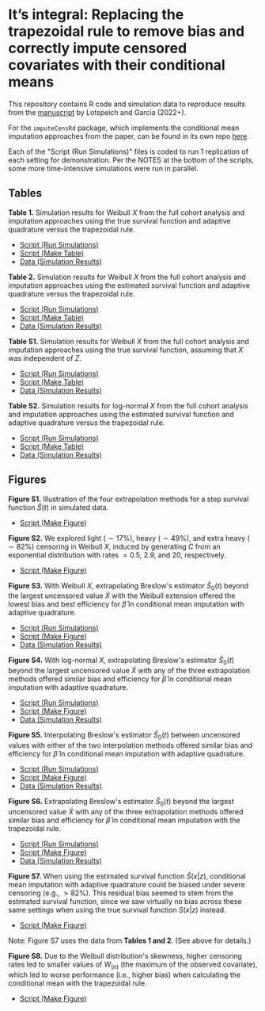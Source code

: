 # It’s integral: Replacing the trapezoidal rule to remove bias and correctly impute censored covariates with their conditional means

This repository contains R code and simulation data to reproduce results from the [manuscript](https://arxiv.org/abs/2209.04716) by Lotspeich and Garcia (2022+). 

For the `imputeCensRd` package, which implements the conditional mean imputation approaches from the paper, can be found in its own repo [here](https://github.com/sarahlotspeich/imputeCensRd). 

Each of the "Script (Run Simulations)" files is coded to run 1 replication of each setting for demonstration. Per the NOTES at the bottom of the scripts, some more time-intensive simulations were run in parallel.

## Tables 

**Table 1.** Simulation results for Weibull $X$ from the full cohort analysis and imputation approaches using the true survival function and adaptive quadrature versus the trapezoidal rule.
<!-- ![](Tables/Table1.png) -->

  - [Script (Run Simulations)](Sim-Scripts/Table1-Gold-Standard.R)
  - [Script (Make Table)](Table-Scripts/Table1-Gold-Standard.R)
  - [Data (Simulation Results)](Table-Data/data_Table1.csv)  

**Table 2.** Simulation results for Weibull $X$ from the full cohort analysis and imputation approaches using the estimated survival function and adaptive quadrature versus the trapezoidal rule.
<!-- ![](Tables/Table2.png) -->

  - [Script (Run Simulations)](Sim-Scripts/Table2-Estimated-WeibullX.R)
  - [Script (Make Table)](Table-Scripts/Table2-Estimated-WeibullX.R)
  - [Data (Simulation Results)](Table-Data/data_Table2.csv)  

**Table S1.** Simulation results for Weibull $X$ from the full cohort analysis and imputation approaches using the true survival function, assuming that $X$ was independent of $Z$.
<!-- ![](Tables/TableS1.png) -->

  - [Script (Run Simulations)](Sim-Scripts/TableS1-Gold-Standard-XindepZ.R)
  - [Script (Make Table)](Table-Scripts/TableS1-Gold-Standard-XindepZ.R)
  - [Data (Simulation Results)](Table-Data/data_TableS1.csv)  

**Table S2.** Simulation results for log-normal $X$ from the full cohort analysis and imputation approaches using the estimated survival function and adaptive quadrature versus the trapezoidal rule.
<!-- ![](Tables/TableS2.png) -->

  - [Script (Run Simulations)](Sim-Scripts/TableS2-Estimated-LogNormalX.R)
  - [Script (Make Table)](Table-Scripts/TableS2-Estimated-LogNormalX.R)
  - [Data (Simulation Results)](Table-Data/data_TableS2.csv)  

## Figures 

**Figure S1.** Illustration of the four extrapolation methods for a step survival function $\widehat{S}(t)$ in simulated data.

  - [Script (Make Figure)](Figure-Scripts/FigureS1-Illustrate-Extrapolation-Methods.R)

**Figure S2.** We explored light ($\sim 17\%$), heavy ($\sim 49\%$), and extra heavy ($\sim 82\%$) censoring in Weibull $X$, induced by generating $C$ from an exponential distribution with rates $= 0.5$, $2.9$, and $20$, respectively.

  - [Script (Make Figure)](Figure-Scripts/FigureS2-Percent-Censored.R)
  
**Figure S3.** With Weibull $X$, extrapolating Breslow's estimator $\widehat{S}_0(t)$ beyond the largest uncensored value $\widetilde{X}$ with the Weibull extension offered the lowest bias and best efficiency for $\hat{\beta}$ in conditional mean imputation with adaptive quadrature.

  - [Script (Run Simulations)](Sim-Scripts/FigureS3-Extrapolation-Methods-Weibull.R)
  - [Script (Make Figure)](Figure-Scripts/FigureS3-Extrapolation-Methods-Weibull.R)
  - [Data (Simulation Results)](Figure-Data/data_FigureS3.R)  

**Figure S4.** With log-normal $X$, extrapolating Breslow's estimator $\widehat{S}_0(t)$ beyond the largest uncensored value $\widetilde{X}$ with any of the three extrapolation methods offered similar bias and efficiency for $\hat{\beta}$ in conditional mean imputation with adaptive quadrature.

  - [Script (Run Simulations)](Sim-Scripts/FigureS4-Extrapolation-Methods-Log-Normal.R)
  - [Script (Make Figure)](Figure-Scripts/FigureS4-Extrapolation-Methods-Log-Normal.R)
  - [Data (Simulation Results)](Figure-Data/data_FigureS4.R)  

**Figure S5.** Interpolating Breslow's estimator $\widehat{S}_0(t)$ between uncensored values with either of the two interpolation methods offered similar bias and efficiency for $\hat{\beta}$ in conditional mean imputation with adaptive quadrature. 

  - [Script (Run Simulations)](Sim-Scripts/FigureS5-Interpolation-Methods.R)
  - [Script (Make Figure)](Figure-Scripts/FigureS5-Interpolation-Methods.R)
  - [Data (Simulation Results)](Figure-Data/data_FigureS5.R)  

**Figure S6.** Extrapolating Breslow's estimator $\widehat{S}_0(t)$ beyond the largest uncensored value $\widetilde{X}$ with any of the three extrapolation methods offered similar bias and efficiency for $\hat{\beta}$ in conditional mean imputation with the trapezoidal rule.

  - [Script (Run Simulations)](Sim-Scripts/FigureS6-Extrapolation-Methods-Trapezoidal-Rule.R)
  - [Script (Make Figure)](Figure-Scripts/FigureS6-Extrapolation-Methods-Trapezoidal-Rule.R)
  - [Data (Simulation Results)](Figure-Data/data_FigureS6.R)  

**Figure S7.** When using the estimated survival function $\widehat{S}(x|z)$, conditional mean imputation with adaptive quadrature could be biased under severe censoring (e.g., $> 82\%$). This residual bias seemed to stem from the estimated survival function, since we saw virtually no bias across these same settings when using the true survival function $S(x|z)$ instead.

  - [Script (Make Figure)](Figure-Scripts/FigureS7-Percent-Censored-vs-Bias.R) 

Note: Figure S7 uses the data from **Tables 1 and 2**. (See above for details.) 

**Figure S8.** Due to the Weibull distribution's skewness, higher censoring rates led to smaller values of $W_{(n)}$ (the maximum of the observed covariate), which led to worse performance (i.e., higher bias) when calculating the conditional mean with the trapezoidal rule.

  - [Script (Make Figure)](Figure-Scripts/FigureS8-Weibull-vs-Log-Normal.R) 
